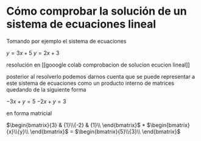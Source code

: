 # Cómo comprobar la solución de un sistema de ecuaciones lineal

Tomando por ejemplo el sistema de ecuaciones 

$y = 3x+5$
$y = 2x+3$

resolución en [[gooogle colab comprobacion de solucion ecucion lineal]]

posterior al resolverlo podemos darnos cuenta que se puede representar a este sistema de ecuaciones como un producto interno de matrices quedando de la siguiente forma

$-3x + y = 5$
$-2x + y = 3$

en forma matricial

$\begin{bmatrix}{3} & {1}\\{-2} & {1}\\ \end{bmatrix}$ * $\begin{bmatrix}{x}\\{y}\\ \end{bmatrix}$ = $\begin{bmatrix}{5}\\{3}\\ \end{bmatrix}$

